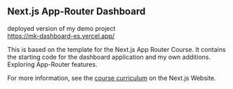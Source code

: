 ## Next.js App-Router Dashboard
  
deployed version of my demo project  
https://mk-dashboard-es.vercel.app/  
  

This is based on the template for the Next.js App Router Course. It contains the starting code for the dashboard application and my own additions.  
Exploring App-Router features.  
  
For more information, see the [course curriculum](https://nextjs.org/learn) on the Next.js Website.

